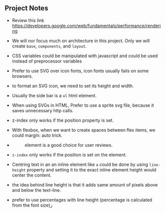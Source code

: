 ## Project Notes

* Review this link https://developers.google.com/web/fundamentals/performance/rendering

* We will nor focus much on architecture in this project. Only we will create `base`, `components`, and `layout`.

* CSS variables could be manipulated with javascript and could be used instead of preprocessor variables

* Prefer to use SVG over icon fonts, icon fonts usually fails on some browsers.

* to format an SVG icon, we need to set its height and width.

* Usually the side bar is a `ul` html element.

* When using SVGs in HTML, Prefer to use a sprite svg file, because it saves unnecessary http calls.

* z-index only works if the position property is set.

* With flexbox, when we want to create spaces between flex items, we could margin: auto trick.

* <figure> element is a good choice for user reviews.

* `z-index` only works if the position is set on the element. 

* Centring text in an an inline element like `a` could be done by using `line-height` property and setting it to the exact inline element height would center the content.

* the idea behind line height is that it adds same amount of pixels above and below the text-line.

* prefer to use percentages with line height (percentage is calculated from the font size)ز